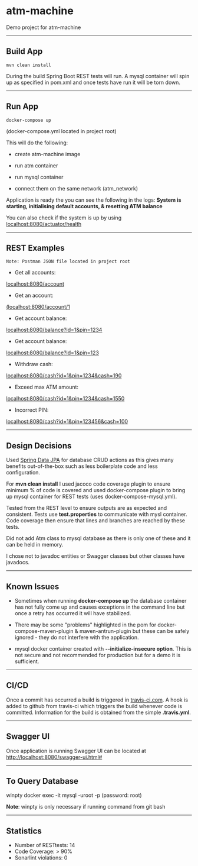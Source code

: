 # atm-machine
Demo project for atm-machine

----------------------
Build App
----------------------
```
mvn clean install
```
During the build Spring Boot REST tests will run. A mysql container will spin up as specified in pom.xml and once tests have run it will be torn down.

----------------------
Run App
----------------------
```
docker-compose up 
```

(docker-compose.yml located in project root)

This will do the following:

 - create atm-machine image

 - run atm container
 
 - run mysql container

 - connect them on the same network (atm_network)
 
 Application is ready the you can see the following in the logs: **System is starting, initialising default accounts, & resetting ATM balance**
 
 You can also check if the system is up by using [localhost:8080/actuator/health](localhost:8080/actuator/health)

----------------------
REST Examples
----------------------
 ```
Note: Postman JSON file located in project root
```

  -  Get all accounts: 
  
[localhost:8080/account](localhost:8080/account)

  -  Get an account: 
  
[(localhost:8080/account/1](localhost:8080/account/1)
		
  -  Get account balance: 
  
[localhost:8080/balance?id=1&pin=1234](localhost:8080/balance?id=1&pin=1234)

  -  Get account balance: 
  
[localhost:8080/balance?id=1&pin=123](localhost:8080/balance?id=1&pin=123)

  -  Withdraw cash: 
  
[localhost:8080/cash?id=1&pin=1234&cash=190](localhost:8080/cash?id=1&pin=1234&cash=190)
		
  -  Exceed max ATM amount: 
  
[localhost:8080/cash?id=1&pin=1234&cash=1550](localhost:8080/cash?id=1&pin=1234&cash=1550)
		
  -  Incorrect PIN: 
  
[localhost:8080/cash?id=1&pin=123456&cash=100](localhost:8080/cash?id=1&pin=123456&cash=100)

-------------------------
Design Decisions
-------------------------

Used [Spring Data JPA](https://spring.io/projects/spring-data-jpa) for database CRUD actions as this gives many benefits out-of-the-box such as less boilerplate code and less configuration. 

For **mvn clean install** I used jacoco code coverage plugin to ensure minimum % of code is covered and used docker-compose plugin to bring up mysql container for REST tests (uses docker-compose-mysql.yml).

Tested from the REST level to ensure outputs are as expected and consistent. Tests use **test.properties** to communicate with mysl container. Code coverage then ensure that lines and branches are reached by these tests.

Did not add Atm class to mysql database as there is only one of these and it can be held in memory.

I chose not to javadoc entities or Swagger classes but other classes have javadocs.

-------------------------
Known Issues
-------------------------

- Sometimes when running **docker-compose up** the database container has not fully come up and causes exceptions in the command line but once a retry has occurred it will have stabilized.

- There may be some "problems" highlighted in the pom for docker-compose-maven-plugin & maven-antrun-plugin but these can be safely ignored - they do not interfere with the application.

- mysql docker container created with **--initialize-insecure option**. This is not secure and not recommended for production but for a demo it is sufficient.


-------------------------
CI/CD
-------------------------

Once a commit has occurred a build is triggered in [travis-ci.com](travis-ci.com). A hook is added to github from travis-ci which triggers the build whenever code is committed. Information for the build is obtained from the simple **.travis.yml**.

-------------------------
Swagger UI
-------------------------

Once application is running Swagger UI can be located at [http://localhost:8080/swagger-ui.html#](http://localhost:8080/swagger-ui.html#)


-------------------------
To Query Database
-------------------------
winpty docker exec -it <image-id> mysql -uroot -p (password: root)

**Note**: winpty is only necessary if running command from git bash

-------------------------
Statistics
-------------------------

- Number of RESTtests: 14
- Code Coverage: > 90%
- Sonarlint violations: 0
